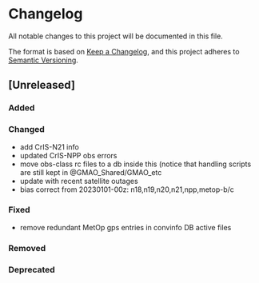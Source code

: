 # Changelog

All notable changes to this project will be documented in this file.

The format is based on [Keep a Changelog](https://keepachangelog.com/en/1.0.0/),
and this project adheres to [Semantic Versioning](https://semver.org/spec/v2.0.0.html).

## [Unreleased]

### Added

### Changed

- add CrIS-N21 info
- updated CrIS-NPP obs errors
- move obs-class rc files to a db inside this
  (notice that handling scripts are still kept 
  in @GMAO_Shared/GMAO_etc
- update with recent satellite outages
- bias correct from 20230101-00z: n18,n19,n20,n21,npp,metop-b/c

### Fixed

- remove redundant MetOp gps entries in convinfo DB active files
### Removed

### Deprecated


